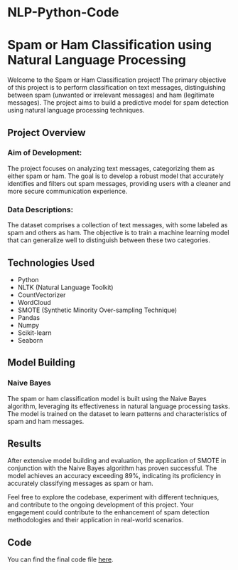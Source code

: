 # NLP-Python-Code
# Spam or Ham Classification using Natural Language Processing

Welcome to the Spam or Ham Classification project! The primary objective of this project is to perform classification on text messages, distinguishing between spam (unwanted or irrelevant messages) and ham (legitimate messages). The project aims to build a predictive model for spam detection using natural language processing techniques.

## Project Overview

### Aim of Development:
The project focuses on analyzing text messages, categorizing them as either spam or ham. The goal is to develop a robust model that accurately identifies and filters out spam messages, providing users with a cleaner and more secure communication experience.

### Data Descriptions:
The dataset comprises a collection of text messages, with some labeled as spam and others as ham. The objective is to train a machine learning model that can generalize well to distinguish between these two categories.

## Technologies Used

- Python
- NLTK (Natural Language Toolkit)
- CountVectorizer
- WordCloud
- SMOTE (Synthetic Minority Over-sampling Technique)
- Pandas
- Numpy
- Scikit-learn
- Seaborn

## Model Building

### Naive Bayes
The spam or ham classification model is built using the Naive Bayes algorithm, leveraging its effectiveness in natural language processing tasks. The model is trained on the dataset to learn patterns and characteristics of spam and ham messages.

## Results

After extensive model building and evaluation, the application of SMOTE in conjunction with the Naive Bayes algorithm has proven successful. The model achieves an accuracy exceeding 89%, indicating its proficiency in accurately classifying messages as spam or ham.

Feel free to explore the codebase, experiment with different techniques, and contribute to the ongoing development of this project. Your engagement could contribute to the enhancement of spam detection methodologies and their application in real-world scenarios.

## Code

You can find the final code file [here](https://github.com/fauzansayyed/NLP-Python-Code/blob/main/github%20nlp%20project%20-%20Jupyter%20Notebook.pdf).

